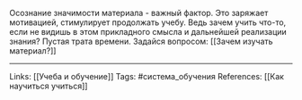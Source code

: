 Осознание значимости материала - важный фактор. Это заряжает мотивацией, стимулирует продолжать учебу. Ведь зачем учить что-то, если не видишь в этом прикладного смысла и дальнейшей реализации знания? Пустая трата времени. 
Задайся вопросом: [[Зачем изучать материал?]]
___
Links: [[Учеба и обучение]]
Tags: #система_обучения 
References: [[Как научиться учиться]]